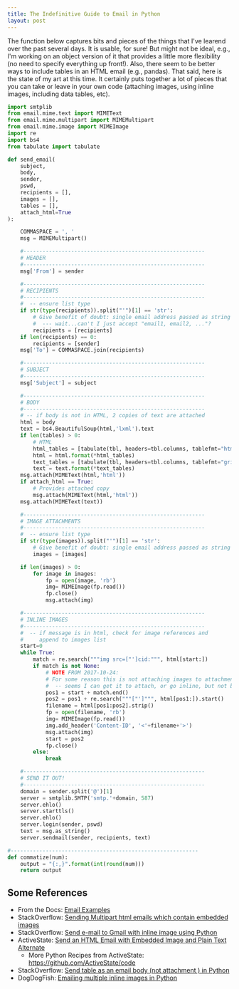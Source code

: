 ```yaml
---
title: The Indefinitive Guide to Email in Python
layout: post
---
```



The function below captures bits and pieces of the things that I've learend
over the past several days.  It is usable, for sure!  But might not be ideal, e.g.,
I'm working on an object version of it that provides a little more flexibility (no
need to specify everything up front!).  Also, there seem to be better ways to 
include tables in an HTML email (e.g., pandas).  That said, here is the state
of my art at this time.  It certainly puts together a lot of pieces that
you can take or leave in your own code (attaching images, using inline images,
including data tables, etc).

```python
import smtplib
from email.mime.text import MIMEText
from email.mime.multipart import MIMEMultipart
from email.mime.image import MIMEImage
import re
import bs4
from tabulate import tabulate

def send_email(
    subject,
    body,
    sender,
    pswd,
    recipients = [],
    images = [],
    tables = [],
    attach_html=True
):

    COMMASPACE = ', '
    msg = MIMEMultipart()

    #---------------------------------------------------------
    # HEADER
    #---------------------------------------------------------
    msg['From'] = sender

    #---------------------------------------------------------
    # RECIPIENTS
    #---------------------------------------------------------
    #  -- ensure list type
    if str(type(recipients)).split("'")[1] == 'str':
        # Give benefit of doubt: single email address passed as string
        #  --- wait...can't I just accept "email1, email2, ..."?
        recipients = [recipients]
    if len(recipients) == 0:
        recipients = [sender]
    msg['To'] = COMMASPACE.join(recipients)

    #---------------------------------------------------------
    # SUBJECT 
    #---------------------------------------------------------
    msg['Subject'] = subject

    #---------------------------------------------------------
    # BODY
    #---------------------------------------------------------
    # -- if body is not in HTML, 2 copies of text are attached
    html = body
    text = bs4.BeautifulSoup(html,'lxml').text
    if len(tables) > 0:
        # HTML
        html_tables = [tabulate(tbl, headers=tbl.columns, tablefmt="html") for tbl in tables]
        html = html.format(*html_tables)
        text_tables = [tabulate(tbl, headers=tbl.columns, tablefmt="grid") for tbl in tables]
        text = text.format(*text_tables)
    msg.attach(MIMEText(html,'html'))
    if attach_html == True:
        # Provides attached copy
        msg.attach(MIMEText(html,'html'))
    msg.attach(MIMEText(text))

    #---------------------------------------------------------
    # IMAGE ATTACHMENTS
    #---------------------------------------------------------
    #  -- ensure list type
    if str(type(images)).split("'")[1] == 'str':
        # Give benefit of doubt: single email address passed as string
        images = [images]

    if len(images) > 0:
        for image in images:
            fp = open(image, 'rb')
            img= MIMEImage(fp.read())
            fp.close()
            msg.attach(img)

    #---------------------------------------------------------
    # INLINE IMAGES
    #---------------------------------------------------------
    #  -- if message is in html, check for image references and
    #     append to images list
    start=0
    while True:
        match = re.search("""img src=["']cid:""", html[start:])
        if match is not None:
            # NOTE FROM 2017-10-24:
            # For some reason this is not attaching images to attachments... No biggie, but weird.
            #  -- seems I can get it to attach, or go inline, but not both.
            pos1 = start + match.end()
            pos2 = pos1 + re.search("""["']""", html[pos1:]).start()
            filename = html[pos1:pos2].strip()
            fp = open(filename, 'rb')
            img= MIMEImage(fp.read())
            img.add_header('Content-ID', '<'+filename+'>')
            msg.attach(img)
            start = pos2
            fp.close()
        else:
            break

    #---------------------------------------------------------
    # SEND IT OUT!
    #---------------------------------------------------------
    domain = sender.split('@')[1]
    server = smtplib.SMTP('smtp.'+domain, 587)
    server.ehlo()
    server.starttls()
    server.ehlo()
    server.login(sender, pswd)
    text = msg.as_string()
    server.sendmail(sender, recipients, text)

#-----------------------------------------------------------
def commatize(num):
    output = "{:,}".format(int(round(num)))
    return output
```


## Some References
* From the Docs: [Email Examples](https://docs.python.org/2/library/email-examples.html)
* StackOverflow: [Sending Multipart html emails which contain embedded images](https://stackoverflow.com/questions/920910/sending-multipart-html-emails-which-contain-embedded-images)
* StackOverflow: [Send e-mail to Gmail with inline image using Python](https://stackoverflow.com/questions/19171742/send-e-mail-to-gmail-with-inline-image-using-python)
* ActiveState: [Send an HTML Email with Embedded Image and Plain Text Alternate](http://code.activestate.com/recipes/473810-send-an-html-email-with-embedded-image-and-plain-t/)
  - More Python Recipes from ActiveState: https://github.com/ActiveState/code
* StackOverflow: [Send table as an email body (not attachment ) in Python](https://stackoverflow.com/questions/38275467/send-table-as-an-email-body-not-attachment-in-python)
* DogDogFish: [Emailing multiple inline images in Python](http://dogdogfish.com/python-2/emailing-multiple-inline-images-in-python/)
